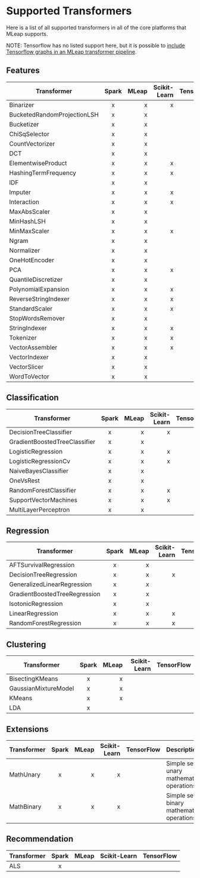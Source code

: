 # Supported Transformers

Here is a list of all supported transformers in all of the core platforms that MLeap supports.

NOTE: Tensorflow has no listed support here, but it is possible to
[include Tensorflow graphs in an MLeap transformer pipeline](../../integration/tensorflow/usage.html).

## Features

| Transformer| Spark | MLeap | Scikit-Learn | TensorFlow |
|---|:---:|---:|---:|---:|
| Binarizer | x | x | x | |
| BucketedRandomProjectionLSH | x | x | | |
| Bucketizer       | x | x |  | |
| ChiSqSelector | x | x | | |
| CountVectorizer       | x | x | | |
| DCT | x | x | | |
| ElementwiseProduct | x | x | x | |
| HashingTermFrequency | x | x | x | |
| IDF | x | x | | |
| Imputer   | x | x | x | |
| Interaction | x | x | x | |
| MaxAbsScaler | x | x | | |
| MinHashLSH | x | x | | |
| MinMaxScaler | x | x | x |  |
| Ngram | x | x | | |
| Normalizer | x | x | | |
| OneHotEncoder | x | x | |
| PCA | x | x | x | |
| QuantileDiscretizer | x | x | | |
| PolynomialExpansion | x | x | x | |
| ReverseStringIndexer | x | x | x | |
| StandardScaler | x | x | x | |
| StopWordsRemover | x | x | | |
| StringIndexer | x | x | x | |
| Tokenizer | x | x | x | |
| VectorAssembler | x | x | x | |
| VectorIndexer | x | x | | |
| VectorSlicer | x | x | | |
| WordToVector | x | x | | |

## Classification

| Transformer | Spark| MLeap | Scikit-Learn  | TensorFlow |
|---|:---:|---:|---:|---:|
| DecisionTreeClassifier | x | x | x | |
| GradientBoostedTreeClassifier | x | x | | |
| LogisticRegression | x | x | x | |
| LogisticRegressionCv | x | x | x | |
| NaiveBayesClassifier | x | x | | |
| OneVsRest | x | x | | |
| RandomForestClassifier | x | x | x | |
| SupportVectorMachines | x | x | x | |
| MultiLayerPerceptron | x | x | | |

## Regression

| Transformer | Spark | MLeap | Scikit-Learn | TensorFlow |
|---|:---:|---:|---:|---:|
| AFTSurvivalRegression | x | x | | |
| DecisionTreeRegression | x | x | x | |
| GeneralizedLinearRegression | x | x | | |
| GradientBoostedTreeRegression | x | x | | |
| IsotonicRegression | x | x | | |
| LinearRegression | x | x | x | |
| RandomForestRegression | x | x | x | |


## Clustering

| Transformer | Spark | MLeap | Scikit-Learn | TensorFlow |
|---|:---:|---:|---:|---:|
| BisectingKMeans | x | x | | |
| GaussianMixtureModel | x | x | | |
| KMeans | x | x | | |
| LDA | x | | | | |

## Extensions
| Transformer | Spark | MLeap | Scikit-Learn | TensorFlow | Description |
|---|:---:|---:|---:|---:|:---|
| MathUnary | x | x | x | | Simple set of unary mathematical operations |
| MathBinary | x | x | x | | Simple set of binary mathematical operations |

## Recommendation
| Transformer | Spark | MLeap | Scikit-Learn | TensorFlow |
|---|:---:|---:|---:|---:|
| ALS | x | | | | |

